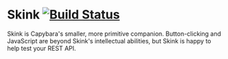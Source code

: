 Skink [![Build Status](https://travis-ci.org/toddthomas/skink.png)](http://travis-ci.org/toddthomas/skink)
=====

Skink is Capybara's smaller, more primitive companion. Button-clicking
and JavaScript are beyond Skink's intellectual abilities, but Skink is
happy to help test your REST API.

